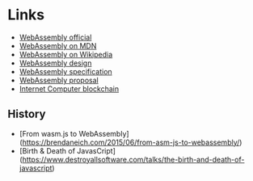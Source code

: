 # Links

* [WebAssembly official](https://webassembly.org/)
* [WebAssembly on MDN](https://developer.mozilla.org/en-US/docs/WebAssembly)
* [WebAssembly on Wikipedia](https://en.wikipedia.org/wiki/WebAssembly)
* [WebAssembly design](https://github.com/WebAssembly/design/tree/main)
* [WebAssembly specification](https://webassembly.github.io/spec/core/)
* [WebAssembly proposal](https://github.com/WebAssembly/proposals)
* [Internet Computer blockchain](https://internetcomputer.org/docs/current/developer-docs/)

## History
* [From wasm.js to WebAssembly] (https://brendaneich.com/2015/06/from-asm-js-to-webassembly/)
* [Birth & Death of JavasCript] (https://www.destroyallsoftware.com/talks/the-birth-and-death-of-javascript)